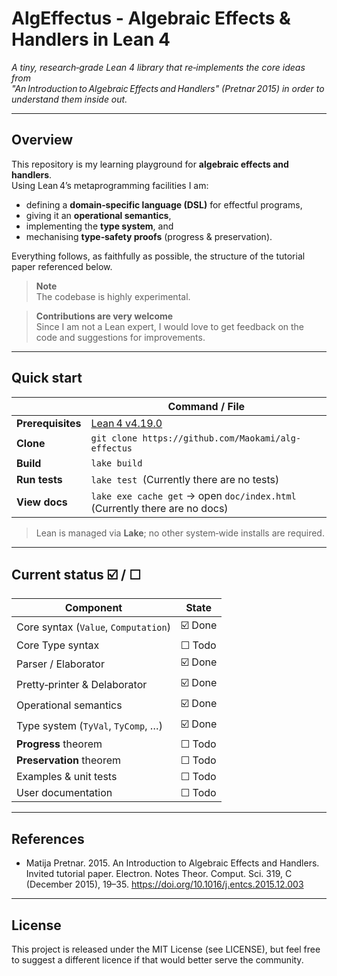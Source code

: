 # AlgEffectus - Algebraic Effects & Handlers in Lean 4

*A tiny, research‑grade Lean 4 library that re‑implements the core ideas from  
"An Introduction to Algebraic Effects and Handlers" (Pretnar 2015) in order to
understand them inside out.*

---

## Overview

This repository is my learning playground for **algebraic effects and handlers**.  
Using Lean 4’s metaprogramming facilities I am:

* defining a **domain‑specific language (DSL)** for effectful programs,
* giving it an **operational semantics**,
* implementing the **type system**, and
* mechanising **type‐safety proofs** (progress & preservation).

Everything follows, as faithfully as possible, the structure of the tutorial
paper referenced below.

> **Note**  
> The codebase is  highly experimental.

> **Contributions are very welcome**  
> Since I am not a Lean expert, I would love to get feedback on the code and suggestions for improvements.

---

## Quick start

|                      | Command / File                                  |
| -------------------- | ----------------------------------------------- |
| **Prerequisites**    | [Lean 4 v4.19.0](https://leanprover.github.io/) |
| **Clone**            | `git clone https://github.com/Maokami/alg-effectus` |
| **Build**            | `lake build`                                    |
| **Run tests**        | `lake test`  (Currently there are no tests) |
| **View docs**        | `lake exe cache get` → open `doc/index.html` (Currently there are no docs) |

> Lean is managed via **Lake**; no other system‑wide installs are required.

---

##  Current status ☑️ / ☐

| Component                                  | State |
| ------------------------------------------ | ----- |
| Core syntax (`Value`, `Computation`)       | ☑️ Done |
| Core Type syntax                           | ☐ Todo |
| Parser / Elaborator                        | ☑️ Done |
| Pretty‑printer & Delaborator               | ☑️ Done |
| Operational semantics                      | ☑️ Done |
| Type system (`TyVal`, `TyComp`, …)         | ☑️ Done |
| **Progress** theorem                       | ☐ Todo |
| **Preservation** theorem                   | ☐ Todo |
| Examples & unit tests                      | ☐ Todo |
| User documentation                         | ☐ Todo |

---
## References
* Matija Pretnar. 2015. An Introduction to Algebraic Effects and Handlers. Invited tutorial paper. Electron. Notes Theor. Comput. Sci. 319, C (December 2015), 19–35. https://doi.org/10.1016/j.entcs.2015.12.003

---

##  License

This project is released under the MIT License (see LICENSE), but feel free
to suggest a different licence if that would better serve the community.